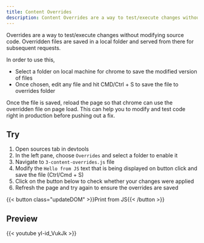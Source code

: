 ```yaml
---
title: Content Overrides
description: Content Overrides are a way to test/execute changes without modifying source code.
---
```


Overrides are a way to test/execute changes without modifying source code. Overridden files are saved in a local folder and served from there for subsequent requests.

In order to use this,

- Select a folder on local machine for chrome to save the modified version of files
- Once chosen, edit any file and hit CMD/Ctrl + S to save the file to overrides folder

Once the file is saved, reload the page so that chrome can use the overridden file on page load. This can help you to modify and test code right in production before pushing out a fix.

## Try

1. Open sources tab in devtools
2. In the left pane, choose `Overrides` and select a folder to enable it
3. Navigate to `3-content-overrides.js` file
4. Modify the `Hello from JS` text that is being displayed on button click and save the file (Ctrl/Cmd + S)
5. Click on the button below to check whether your changes were applied
6. Refresh the page and try again to ensure the overrides are saved

{{< button class="updateDOM" >}}Print from JS{{< /button >}}

<div class="container-demo"></div>

<script src="/assets/sources/3-content-overrides.js"></script>

## Preview

{{< youtube yI-id_VukJk >}}